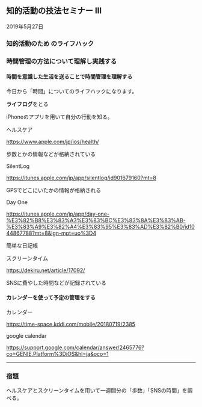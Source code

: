 



## 知的活動の技法セミナー III

2019年5月27日

### 知的活動のため のライフハック

### 時間管理の方法について理解し実践する



#### 時間を意識した生活を送ることで時間管理を理解する



今日から「時間」についてのライフハックになります。



**ライフログ**をとる

iPhoneのアプリを用いて自分の行動を知る。



ヘルスケア

https://www.apple.com/jp/ios/health/

歩数とかの情報などが格納されている　　



SilentLog

https://itunes.apple.com/jp/app/silentlog/id901679160?mt=8

GPSでどこにいたかの情報が格納される　　



Day One

https://itunes.apple.com/jp/app/day-one-%E3%82%B8%E3%83%A3%E3%83%BC%E3%83%8A%E3%83%AB-%E3%83%A9%E3%82%A4%E3%83%95%E3%83%AD%E3%82%B0/id1044867788?mt=8&ign-mpt=uo%3D4

簡単な日記帳　　



スクリーンタイム

https://dekiru.net/article/17092/

SNSに費やした時間などが記録されている　　



#### カレンダーを使って予定の管理をする



カレンダー

https://time-space.kddi.com/mobile/20180719/2385



google calendar

https://support.google.com/calendar/answer/2465776?co=GENIE.Platform%3DiOS&hl=ja&oco=1



---

### 宿題

ヘルスケアとスクリーンタイムを用いて一週間分の「歩数」「SNSの時間」を調べる。





















